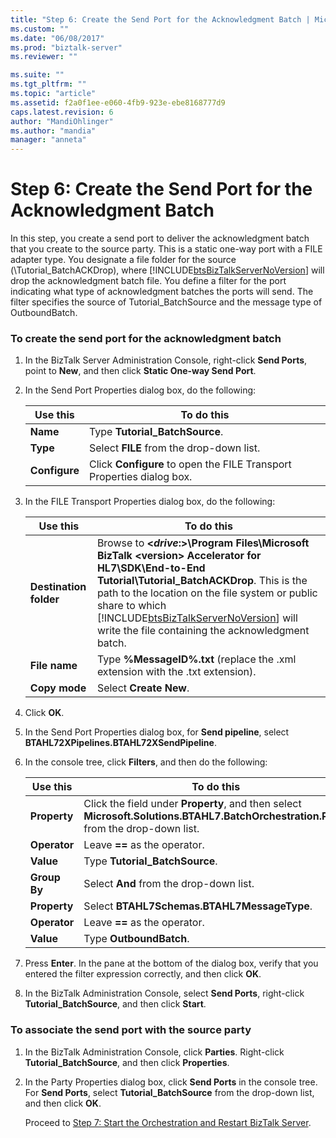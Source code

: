 ```yaml
---
title: "Step 6: Create the Send Port for the Acknowledgment Batch | Microsoft Docs"
ms.custom: ""
ms.date: "06/08/2017"
ms.prod: "biztalk-server"
ms.reviewer: ""

ms.suite: ""
ms.tgt_pltfrm: ""
ms.topic: "article"
ms.assetid: f2a0f1ee-e060-4fb9-923e-ebe8168777d9
caps.latest.revision: 6
author: "MandiOhlinger"
ms.author: "mandia"
manager: "anneta"
---
```

# Step 6: Create the Send Port for the Acknowledgment Batch
In this step, you create a send port to deliver the acknowledgment batch that you create to the source party. This is a static one-way port with a FILE adapter type. You designate a file folder for the source (\Tutorial_BatchACKDrop), where [!INCLUDE[btsBizTalkServerNoVersion](../../includes/btsbiztalkservernoversion-md.md)] will drop the acknowledgment batch file. You define a filter for the port indicating what type of acknowledgment batches the ports will send. The filter specifies the source of Tutorial_BatchSource and the message type of OutboundBatch.  

### To create the send port for the acknowledgment batch  

1. In the BizTalk Server Administration Console, right-click **Send Ports**, point to **New**, and then click **Static One-way Send Port**.  

2. In the Send Port Properties dialog box, do the following:  


   |   Use this    |                              To do this                               |
   |---------------|-----------------------------------------------------------------------|
   |   **Name**    |                    Type **Tutorial_BatchSource**.                     |
   |   **Type**    |               Select **FILE** from the drop-down list.                |
   | **Configure** | Click **Configure** to open the FILE Transport Properties dialog box. |


3. In the FILE Transport Properties dialog box, do the following:  


   |        Use this        |                                                                                                                                                                              To do this                                                                                                                                                                               |
   |------------------------|-----------------------------------------------------------------------------------------------------------------------------------------------------------------------------------------------------------------------------------------------------------------------------------------------------------------------------------------------------------------------|
   | **Destination folder** | Browse to **\<*drive*:\>\Program Files\Microsoft BizTalk \<version\> Accelerator for HL7\SDK\End-to-End Tutorial\Tutorial_BatchACKDrop**. This is the path to the location on the file system or public share to which [!INCLUDE[btsBizTalkServerNoVersion](../../includes/btsbiztalkservernoversion-md.md)] will write the file containing the acknowledgment batch. |
   |     **File name**      |                                                                                                                                            Type **%MessageID%.txt** (replace the .xml extension with the .txt extension).                                                                                                                                             |
   |     **Copy mode**      |                                                                                                                                                                        Select **Create New**.                                                                                                                                                                         |


4. Click **OK**.  

5. In the Send Port Properties dialog box, for **Send pipeline**, select **BTAHL72XPipelines.BTAHL72XSendPipeline**.  

6. In the console tree, click **Filters**, and then do the following:  


   |   Use this   |                                                              To do this                                                              |
   |--------------|--------------------------------------------------------------------------------------------------------------------------------------|
   | **Property** | Click the field under **Property**, and then select **Microsoft.Solutions.BTAHL7.BatchOrchestration.Party** from the drop-down list. |
   | **Operator** |                                                    Leave **==** as the operator.                                                     |
   |  **Value**   |                                                    Type **Tutorial_BatchSource**.                                                    |
   | **Group By** |                                               Select **And** from the drop-down list.                                                |
   | **Property** |                                             Select **BTAHL7Schemas.BTAHL7MessageType**.                                              |
   | **Operator** |                                                    Leave **==** as the operator.                                                     |
   |  **Value**   |                                                       Type **OutboundBatch**.                                                        |


7. Press **Enter**. In the pane at the bottom of the dialog box, verify that you entered the filter expression correctly, and then click **OK**.  

8. In the BizTalk Administration Console, select **Send Ports**, right-click **Tutorial_BatchSource**, and then click **Start**.  

### To associate the send port with the source party  

1. In the BizTalk Administration Console, click **Parties**. Right-click **Tutorial_BatchSource**, and then click **Properties**.  

2. In the Party Properties dialog box, click **Send Ports** in the console tree. For **Send Ports**, select **Tutorial_BatchSource** from the drop-down list, and then click **OK**.  

   Proceed to [Step 7: Start the Orchestration and Restart BizTalk Server](../../adapters-and-accelerators/accelerator-hl7/step-7-start-the-orchestration-and-restart-biztalk-server.md).